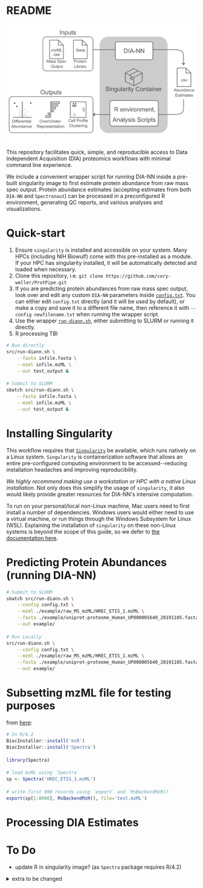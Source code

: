 # README

![workflow-image](src/workflow.png)

This repository facilitates quick, simple, and reproducible access to Data Independent Acquisition (DIA) proteomics workflows with minimal command line experience.

We include a convenient wrapper script for running DIA-NN inside a pre-built singularity image to first estimate protein abundance from raw mass spec output. Protein abundance estimates (accepting estimates from both `DIA-NN` and `Spectronaut`) can  be processed in a preconfigured R environment, generating QC reports, and various analyses and visualizations.


# Quick-start

1. Ensure `singularity` is installed and accessible on your system. Many HPCs (including NIH Biowulf) come with this pre-installed as a module. If your HPC has singularity installed, it will be automatically detected and loaded when necessary.
2. Clone this repository, i.e. `git clone https://github.com/cory-weller/ProtPipe.git`
3. If you are predicting protein abundances from raw mass spec output, look over and edit any custom `DIA-NN` parameters inside [`config.txt`](config.txt). You can either edit `config.txt` directly (and it will be used by default), or make a copy and save it to a different file name, then reference it with `--config newfilename.txt` when running the wrapper script.
4. Use the wrapper [`run-diann.sh`](src/run-diann.sh), either submitting to SLURM or running it directly.
5. R processing TBI

```bash
# Run directly
src/run-diann.sh \
    --fasta infile.fasta \
    --mzml infile.mzML \
    --out test_output &

# Submit to SLURM
sbatch src/run-diann.sh \
    --fasta infile.fasta \
    --mzml infile.mzML \
    --out test_output &
```


# Installing Singularity

This workflow requires that [`Singularity`](https://sylabs.io/singularity) be available, which runs natively on a Linux system. `Singularity` is containerization software that allows an entire pre-configured computing environment to be accessed--reducing installation headaches and improving reproducibility. 

*We highly recommend making use a workstation or HPC with a native Linux installation.* Not only does this simplify the usage of `singularity`, it also would likely provide greater resources for DIA-NN's intensive computation.

To run on your personal/local non-Linux machine, Mac users need to first install a number of dependencies. Windows users would either need to use a virtual machine, or run things through the Windows Subsystem for Linux (WSL). Explaining the installation of `singularity` on these non-Linux systems is beyond the scope of this guide, so we defer to [the documentation here](https://docs.sylabs.io/guides/3.0/user-guide/installation.html).

# Predicting Protein Abundances (running DIA-NN)

```bash
# Submit to SLURM
sbatch src/run-diann.sh \
    --config config.txt \
    --mzml ./example/raw_MS_mzML/HREC_ETIS_1.mzML \
    --fasta ./example/uniprot-proteome_Human_UP000005640_20191105.fasta \
    --out example/

# Run Locally
src/run-diann.sh \
    --config config.txt \
    --mzml ./example/raw_MS_mzML/HREC_ETIS_1.mzML \
    --fasta ./example/uniprot-proteome_Human_UP000005640_20191105.fasta \
    --out example/
```
# Subsetting mzML file for testing purposes
from [here](https://rformassspectrometry.github.io/Spectra/articles/Spectra.html#exporting-spectra):
```R
# In R/4.2
BiocInstaller::install('mzR')
BiocInstaller::install('Spectra')

library(Spectra)

# load mzML using `Spectra`
sp <- Spectra('HREC_ETIS_1.mzML')

# write first 800 records using `export` and `MsBackendMzR()`
export(sp[1:8000], MsBackendMzR(), file='test.mzML')
```

# Processing DIA Estimates

# To Do
* update R in singularity image? (as `Spectra` package requires R/4.2)




<details><summary>extra to be changed</summary>
```bash
# Submit to SLURM
sbatch src/process-dia.sh \
    --config config.txt \
    --mzml ./example/raw_MS_mzML/HREC_ETIS_1.mzML \
    --fasta ./example/uniprot-proteome_Human_UP000005640_20191105.fasta \
    --out example/

# Run Locally
src/run-diann.sh \
    --config config.txt \
    --mzml ./example/raw_MS_mzML/HREC_ETIS_1.mzML \
    --fasta ./example/uniprot-proteome_Human_UP000005640_20191105.fasta \
    --out example/
```

Executing [`run.sh`](src/run.sh) runs the pipeline outlind below. Briefly, it
1. Retrieves the required pre-built singularity image 
2. Defines input/output parameters
3. Executes the processing script [`processing.R`](src/processing.R) within a singularity container

# Notes
Expect ~2 hours of runtime per sample with 20 cores

The output files of interest are
| Filename                  | Description |
| --------                  | ----------- |
| `<specfile>.quant`        | ?? |
| `report-lib.tsv`          | ?? |
| `report-lib.tsv.speclib`  | ?? |
| `report.pr_matrix.tsv`    | precursor ion quantities |
| `report.pg_matrix.tsv`    | protein group quantities |
| `report.gg_matrix.tsv`    | gene group quantities |
| `report.stats.tsv`        | gene group quantities |
| `report.tsv.tsv`          |  precursor ions identified, quantities, quality metrics and annotations |

---




## Running the processing R script
After ensuring the singularity image is available, [`run.sh`](src/run.sh) defines input/output
parameters and executes [`processing.R`](src/processing.R) within the container, generating
plots or tables within the defined output directories.

```bash
pro_input='input/spe_Report_Proteins.csv' #csv of the protein groups quntification generated by SN
project_name='test' #the name of this project
outdir='./output' #output dir
design_matrix='input/design_matrix.csv' #csv file of design matrix for comparison
r_script='processing.R'

# unused / NYI:
# pep_input='' #the csv file of the peptide intensity from the SN
# normalization='' # 'T' or 'F'

module load singularity

singularity run -H $PWD:/home src/${img}.sif \
    Rscript src/${r_script} \
    --pro_input ${pro_input} \
    -p ${project_name} \
    -o ${outdir} \
    --design_matrix ${design_matrix}
```




## Proteomics data anylysis 

This workflow performs the following tasks:
- [Spectronaut](https://biognosys.com/resources/spectronaut-the-deepest-proteome-coverage-available/) or [DIA-NN](https://github.com/vdemichev/DiaNN) for Protein Analysis and Quantification
- Quality control and data filltering
- Normalization and imputation(OPTIONAL)
- Data Cluster
- Differential expression analysis and visualization
- Downstream functional enrichment analysis
- Run all steps from start to finish

## System requirements
- Windows for Spectronaut
- Linux for DIA-NN
- R 



## DIA-NN for Protein Analysis and Quantification
We uses the DIA-NN software for protein analysis and quantification on biowulf or Windows systerm.

Use the following commands to run DIA-NN on prebuilt module on biowulf：
``` bash
# TODO: change diann to work as singularity container
module load diann
diann \
    --f ../20210208_KLOF_DIA_FAIMS_35V_d0_1.mzML   \
    --lib  \
    --threads 24 \
    --verbose 1 \
    --out ./report.tsv \
    --qvalue 0.01 \
    --matrices \
    --out-lib ./report-lib.tsv \
    --gen-spec-lib \
    --predictor \
    --fasta ../uniprot-proteome_Human_UP000005640_20191105.fasta \
    --fasta-search \
    --min-fr-mz 200 \
    --max-fr-mz 2000 \
    --met-excision \
    --cut K*,R* \
    --missed-cleavages 2 \
    --min-pep-len 7 \
    --max-pep-len 52 \
    --min-pr-mz 300 \
    --max-pr-mz 1800 \
    --min-pr-charge 1 \
    --max-pr-charge 4 \
    --unimod4 \
    --var-mods 5 \
    --var-mod UniMod:35,15.994915,M \
    --var-mod UniMod:1,42.010565,*n \
    --monitor-mod UniMod:1 \
    --reanalyse \
    --relaxed-prot-inf \
    --smart-profiling \
    --peak-center \
    --no-ifs-removal  \
``` 

## Quality control and data filltering
We used the R to process the MS data, visualize the samples quality and fillter some sample with poor quality. This step will provide the figures including the total number of identified and quantified protein groups, the distribution of protein intensity, and correlation among protein abundance of the biological replicates.

Runing the code:
``` bash
# QC.R does not exist
Rscript src/QC.R \
    --pro_input $pro_input \
    --pep_input $pep_input \
    -p $project_name \
    -o $outdir
``` 

## Data Cluster
The data cluster include HC-cluster, PCA, and UMAP.

``` bash
# TODO: cluster_plot.R renamed cluster.R?
Rscript cluster_plot.R -i $pro_input -p $project_name -o $outdir
``` 


## Differential expression analysis(T-test) and downstream functional enrichment analysis
DE analysis is done using the t-test. Downstream functional enrichment analysis for Differential expression gene. It takes the MS quatification from Spectronaut as an input:
```
# TODO: DE_enrichment.R does not exist
Rscript DE_enrichment.R -i $pro_input -c $control -o $outdir 
```

## Bash comand line

```
# TODO: spe_pro.bash does not exist
bash spe_pro.bash
```


## Tiny example

### Generating tiny example files
Wanting to subset down to 5% of FASTA file and 1% of mzML file. Subsetting the fasta is easy.
`wc -l example/uniprot-proteome_Human_UP000005640_20191105.fasta` yields 539137 lines. First 4999
lines evenly splits between entries, and is ~1% of the file.

```bash
head -n 4999 example/uniprot-proteome_Human_UP000005640_20191105.fasta > tiny/tiny.fasta
```

Splitting the mzML file is more difficult due to XML formatting. One of the files 
`example/uniprot-proteome_Human_UP000005640_20191105.fasta` contains 78301 `<pectrum index>` fields.
We can subset by excluding the lines for 99% of the indices. If we only want ~700 of the indices,
we exclude indices 701-78301. Each field ends with a `</spectrum>` tag.

Based on pattern finding and line numbers, we want lines 1-(line BEFORE index 701, i.e. `<`) and from
(line CONTAINING `</spectrumList>`, i.e. `>=`) through EOF.

```bash
lower=$(grep -n '<spectrum index="701"' example/raw_MS_mzML/HREC_IRIS_1.mzML | cut -d ':' -f 1)
upper=$(grep -n '</spectrumList>' example/raw_MS_mzML/HREC_IRIS_1.mzML | cut -d ':' -f 1)
awk -v lower=${lower} \
    -v upper=${upper} \
    'NR < lower || NR >= upper' example/raw_MS_mzML/HREC_IRIS_1.mzML \
    > tiny/tiny.mxML
```

### Test run with container
```bash
src/tiny-diann-test.sh tiny/tiny.mxML tiny/tiny.fasta 
```

</details>
